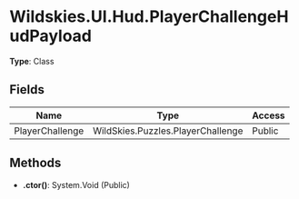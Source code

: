 ﻿# Wildskies.UI.Hud.PlayerChallengeHudPayload

**Type**: Class

## Fields

| Name | Type | Access |
|------|------|--------|
| PlayerChallenge | WildSkies.Puzzles.PlayerChallenge | Public |

## Methods

- **.ctor()**: System.Void (Public)


